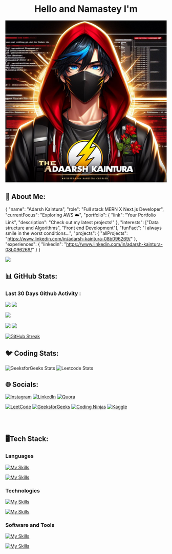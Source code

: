 <h1 align="center"> Hello and Namastey I'm </h1>

![logo](https://github.com/AdarshKaintura/AdarshKaintura/blob/main/thedarhbanner.jpeg)


## 💫 About Me:
{
  "name": "Adarsh Kaintura",
  "role": "Full stack MERN X Next.js Developer",
  "currentFocus": "Exploring AWS ☁️",
  "portfolio": {
    "link": "Your Portfolio Link",
    "description": "Check out my latest projects!"
  },
  "interests": ["Data structure and Algorithms", "Front end Development"],
  "funFact": "I always smile in the worst conditions...",
  "projects": {
    "allProjects": "https://www.linkedin.com/in/adarsh-kaintura-08b096269/"
  },
  "experiences": {
    "linkedin": "https://www.linkedin.com/in/adarsh-kaintura-08b096269/"
  }
}


<img align="left" width="400" src="[(https://pin.it/5h3urp4)](https://www.google.com/url?sa=i&url=https%3A%2F%2Fwww.wallpaperflare.com%2Fsearch%3Fwallpaper%3Dcoder&psig=AOvVaw1pQKPdIbMJO1YPajaWWDo_&ust=1673364537857000&source=images&cd=vfe&ved=0CA8QjRxqFwoTCOjC3-DmuvwCFQAAAAAdAAAAABAR)">

</br>

## 📊 GitHub Stats:

### Last 30 Days Github Activity :
![](https://github-readme-activity-graph.vercel.app/graph?username=AdarshKaintura&bg_color=21232a&color=a8eeff&line=61dafb&point=f0fcff&area=true&hide_border=false)
![](http://github-profile-summary-cards.vercel.app/api/cards/profile-details?username=AdarshKaintura&theme=github_dark)

<!--![](http://github-profile-summary-cards.vercel.app/api/cards/most-commit-language?username=RahulBisht001&theme=github_dark)-->
<!--![](http://github-profile-summary-cards.vercel.app/api/cards/repos-per-language?username=RahulBisht001&theme=github_dark)-->
<!--![](https://github-readme-stats-eight-theta.vercel.app/api/top-langs/?username=RahulBisht001&layout=compact&langs_count=8&theme=react)-->
![](https://github-readme-stats-eight-theta.vercel.app/api/top-langs/?username=AdarshKaintura&layout=compact&langs_count=10&&theme=react)

![](http://github-profile-summary-cards.vercel.app/api/cards/stats?username=AdarshKaintura&theme=github_dark)
![](http://github-profile-summary-cards.vercel.app/api/cards/productive-time?username=AdarshKaintura&theme=github_dark&utcOffset=8)

[![GitHub Streak](https://github-readme-streak-stats.herokuapp.com?user=AdarshKaintura&theme=github-dark)](https://git.io/streak-stats)

## 🐦 Coding Stats:
![GeeksforGeeks Stats](https://geeks-for-geeks-stats-api.vercel.app/?userName=the_adarsh_kaintura)
![Leetcode Stats](https://leetcard.jacoblin.cool/adarshkaintura394)


## 🌐 Socials:
[![Instagram](https://img.shields.io/badge/Instagram-%23E4405F.svg?logo=Instagram&logoColor=white)](https://instagram.com/the_adarsh_kaintura) 
[![LinkedIn](https://img.shields.io/badge/LinkedIn-%230077B5.svg?logo=linkedin&logoColor=white)](https://linkedin.com/in/adarsh-kaintura-08b096269) 
[![Quora](https://img.shields.io/badge/Quora-%23B92B27.svg?logo=Quora&logoColor=white)](https://quora.com/profile/Adarsh-Kaintura-5)


[![LeetCode](https://img.shields.io/badge/LeetCode-%23FFA116.svg?logo=LeetCode&logoColor=white)](https://leetcode.com/adarshkaintura394)
[![GeeksforGeeks](https://img.shields.io/badge/GeeksforGeeks-%23056A51.svg?logo=GeeksforGeeks&logoColor=white)](https://auth.geeksforgeeks.org/user/the_adarsh_kaintura)
[![Coding Ninjas](https://img.shields.io/badge/CodingNinjas-%23DF0711.svg?logo=CodingNinjas&logoColor=white)](https://www.codingninjas.com/profiles/Avril)
[![Kaggle](https://img.shields.io/badge/Kaggle-%230077B5.svg?logo=Kaggle&logoColor=white)](https://www.kaggle.com/adarshkaintura)

<p align="left">

<!--<a href="https://www.codechef.com/users/rahulb_001" target="blank"><img align="center" src="https://cdn.jsdelivr.net/npm/simple-icons@3.1.0/icons/codechef.svg" alt="rahulb_001" height="30" width="40" /></a>-->
<!--<a href="https://codeforces.com/profile/x_man001" target="blank"><img align="center" src="https://raw.githubusercontent.com/rahuldkjain/github-profile-readme-generator/master/src/images/icons/Social/codeforces.svg" alt="x_man001" height="30" width="40" /></a>-->
<!--<a href="https://www.hackerearth.com/@rahulbisht1012" target="blank"><img align="center" src="https://raw.githubusercontent.com/AdarshKaintura/github-profile-readme-generator/master/src/images/icons/Social/hackerearth.svg" alt="@rahulbisht1012" height="30" width="40" /></a>-->

</p>

</br>
</br>

## 🖥️Tech Stack:
<p></p>

<h3 align="left">Languages</h3>

[![My Skills](https://skillicons.dev/icons?i=js,c,cpp,java,python,&theme=dark)](https://skillicons.dev)

[![My Skills](https://skillicons.dev/icons?i=tailwind,html,css,&theme=dark)](https://skillicons.dev)

<h3 align="left">Technologies</h3>

[![My Skills](https://skillicons.dev/icons?i=nodejs,react,&theme=dark)](https://skillicons.dev)

[![My Skills](https://skillicons.dev/icons?i=mongodb,&theme=dark)](https://skillicons.dev)

<h3 align="left">Software and Tools</h3>

[![My Skills](https://skillicons.dev/icons?i=git,github,bootstrap,materialui&theme=dark)](https://skillicons.dev)

[![My Skills](https://skillicons.dev/icons?i=idea,vscode,discord&theme=dark)](https://skillicons.dev)
